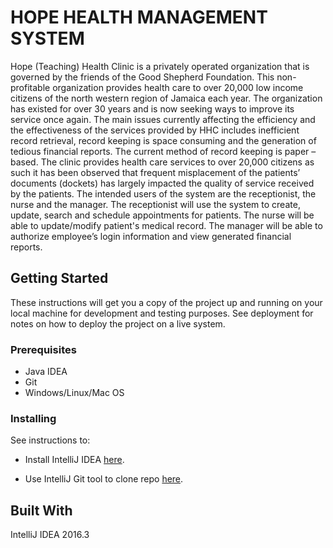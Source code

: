 # HOPE HEALTH MANAGEMENT SYSTEM

Hope (Teaching) Health Clinic is a privately operated organization that is governed by the friends of the Good Shepherd Foundation. This non-profitable organization provides health care to over 20,000 low income citizens of the north western region of Jamaica each year. The organization has existed for over 30 years and is now seeking ways to improve its service once again. 
The main issues currently affecting the efficiency and the effectiveness of the services provided by HHC includes inefficient record retrieval, record keeping is space consuming and the generation of tedious financial reports. The current method of record keeping is paper – based. The clinic provides health care services to over 20,000 citizens as such it has been observed that frequent misplacement of the patients’ documents (dockets) has largely impacted the quality of service received by the patients.
The intended users of the system are the receptionist, the nurse and the manager. The receptionist will use the system to create, update, search and schedule appointments for patients. The nurse will be able to update/modify patient's medical record. The manager will be able to authorize employee’s login information and view generated financial reports.

## Getting Started

These instructions will get you a copy of the project up and running on your local machine for development and testing purposes. See deployment for notes on how to deploy the project on a live system.

### Prerequisites

* Java IDEA
* Git
* Windows/Linux/Mac OS

### Installing

See instructions to:
- Install IntelliJ IDEA [here](https://www.jetbrains.com/help/idea/2017.1/installing-and-launching.html).

- Use IntelliJ Git tool to clone repo [here](https://www.jetbrains.com/help/idea/2017.1/cloning-a-repository-from-github.html).

## Built With

IntelliJ IDEA 2016.3

